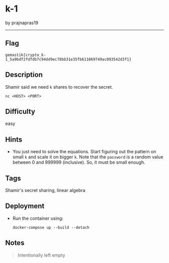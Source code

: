 # k-1

by prajnapras19

---

## Flag

```
gemastik{crypto_k-1_5a9bdf2fdfdb7c94dd9ec78bb31e35fb611069749ac093542d3f1}
```

## Description
Shamir said we need `k` shares to recover the secret.

```
nc <HOST> <PORT>
```

## Difficulty
easy

## Hints
* You just need to solve the equations. Start figuring out the pattern on small `k` and scale it on bigger `k`. Note that the `password` is a random value between 0 and 999999 (inclusive). So, it must be small enough.

## Tags
Shamir's secret sharing, linear algebra

## Deployment
- Run the container using:
    ```
    docker-compose up --build --detach
    ```

## Notes
> Intentionally left empty

